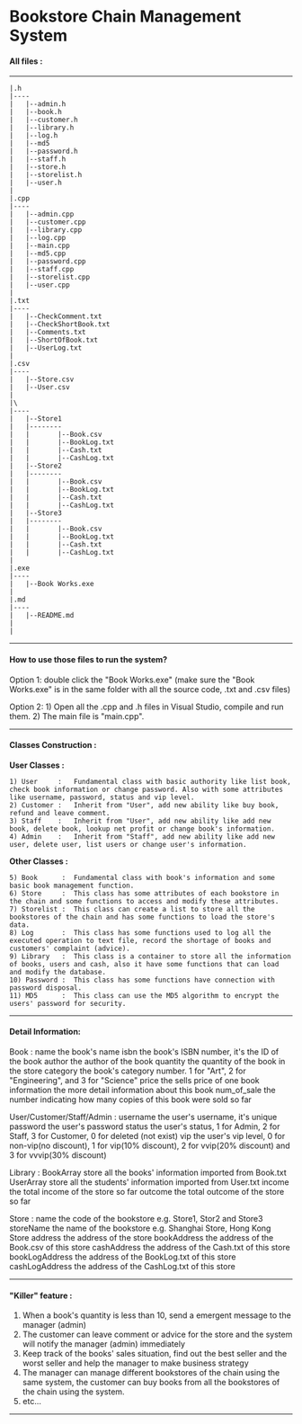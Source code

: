 # Bookstore Chain Management System

#### All files :
____	
	|.h
	|----
	|	|--admin.h
	|	|--book.h
	|	|--customer.h
	|	|--library.h
	|	|--log.h
	|	|--md5
	|	|--password.h
	|	|--staff.h
	|	|--store.h
	|	|--storelist.h
	|	|--user.h
	|
	|.cpp
	|----
	|	|--admin.cpp
	|	|--customer.cpp
	|	|--library.cpp
	|	|--log.cpp
	|	|--main.cpp
	|	|--md5.cpp
	|	|--password.cpp
	|	|--staff.cpp
	|	|--storelist.cpp
	|	|--user.cpp
	|
	|.txt
	|----
	|	|--CheckComment.txt
	|	|--CheckShortBook.txt
	|	|--Comments.txt
	|	|--ShortOfBook.txt
	|	|--UserLog.txt
	|
	|.csv
	|----
	|	|--Store.csv
	|	|--User.csv
	|
	|\
	|----
	|	|--Store1
	|	|--------
	|	|		|--Book.csv
	|	|		|--BookLog.txt
	|	|		|--Cash.txt
	|	|		|--CashLog.txt
	|	|--Store2
	|	|--------
	|	|		|--Book.csv
	|	|		|--BookLog.txt
	|	|		|--Cash.txt
	|	|		|--CashLog.txt
	|	|--Store3
	|	|--------
	|	|		|--Book.csv
	|	|		|--BookLog.txt
	|	|		|--Cash.txt
	|	|		|--CashLog.txt
	|
	|.exe
	|----
	|	|--Book Works.exe
	|
	|.md
	|----
	|	|--README.md
	|
	|

---

#### How to use those files to run the system?
Option 1:
	double click the "Book Works.exe" (make sure the "Book Works.exe" is in the same folder with all the source code, .txt and .csv files)

Option 2:
	1) Open all the .cpp and .h files in Visual Studio, compile and run them.
	2) The main file is "main.cpp".

---

#### Classes Construction :
 
**User Classes :**

	1) User     :	Fundamental class with basic authority like list book, check book information or change password. Also with some attributes like username, password, status and vip level.
	2) Customer : 	Inherit from "User", add new ability like buy book, refund and leave comment. 
	3) Staff    :   Inherit from "User", add new ability like add new book, delete book, lookup net profit or change book's information.
	4) Admin    :	Inherit from "Staff", add new ability like add new user, delete user, list users or change user's information.

**Other Classes :**

	5) Book      : 	Fundamental class with book's information and some basic book management function.
	6) Store     :  This class has some attributes of each bookstore in the chain and some functions to access and modify these attributes.
	7) Storelist :	This class can create a list to store all the bookstores of the chain and has some functions to load the store's data.
	8) Log       :	This class has some functions used to log all the executed operation to text file, record the shortage of books and customers' complaint (advice).
	9) Library   :	This class is a container to store all the information of books, users and cash, also it have some functions that can load and modify the database.
	10) Password :	This class has some functions have connection with password disposal.
	11) MD5      :	This class can use the MD5 algorithm to encrypt the users' password for security.

-----------------------------------------------------------------------------------------

#### Detail Information:

Book :
	name			the book's name
	isbn			the book's ISBN number, it's the ID of the book
	author			the author of the book
	quantity		the quantity of the book in the store
	category		the book's category number. 1 for "Art", 2 for "Engineering", and 3 for "Science"
	price			the sells price of one book
	information		the more detail information about this book
	num_of_sale		the number indicating how many copies of this book were sold so far

User/Customer/Staff/Admin :
	username		the user's username, it's unique  
	password		the user's password 
	status			the user's status, 1 for Admin, 2 for Staff, 3 for Customer, 0 for deleted (not exist)
	vip				the user's vip level, 0 for non-vip(no discount), 1 for vip(10% discount), 2 for vvip(20% discount) and 3 for vvvip(30% discount)

Library :
	BookArray		store all the books' information imported from Book.txt
	UserArray		store all the students' information imported from User.txt
	income			the total income of the store so far
	outcome			the total outcome of the store so far

Store :
	name			the code of the bookstore e.g. Store1, Stor2 and Store3
	storeName		the name of the bookstore e.g. Shanghai Store, Hong Kong Store
	address			the address of the store
	bookAddress		the address of the Book.csv of this store
	cashAddress		the address of the Cash.txt of this store
	bookLogAddress	the address of the BookLog.txt of this store
	cashLogAddress	the address of the CashLog.txt of this store

-----------------------------------------------------------------------------------------

#### "Killer" feature :

1) When a book's quantity is less than 10, send a emergent message to the manager (admin)
2) The customer can leave comment or advice for the store and the system will notify the manager (admin) immediately
3) Keep track of the books' sales situation, find out the best seller and the worst seller and help the manager to make business strategy
4) The manager can manage different bookstores of the chain using the same system, the customer can buy books from all the bookstores of the chain using the system.
5) etc...

-----------------------------------------------------------------------------------------
